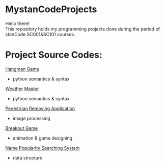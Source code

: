 # MystanCodeProjects
Hello there!\
This repository holds my programming projects done during the period of stanCode SC001&SC101 courses.

# Project Source Codes:
[Hangman Game](https://github.com/thegloriachen/MystanCodeProjects/blob/main/stanCode_Projects/SC001/hangman.py)
- python semantics & syntax

[Weather Master](https://github.com/thegloriachen/MystanCodeProjects/blob/main/stanCode_Projects/SC001/weather_master.py)
- python semantics & syntax

[Pedestrian Removing Application](https://github.com/thegloriachen/MystanCodeProjects/tree/main/stanCode_Projects/SC101/photoshop)
- image processing

[Breakout Game](https://github.com/thegloriachen/MystanCodeProjects/tree/main/stanCode_Projects/SC101/breakout_game)
- animation & game designing

[Name Popularity Searching System](https://github.com/thegloriachen/MystanCodeProjects/tree/main/stanCode_Projects/SC101/babyname_webcrawler)
- data structure
